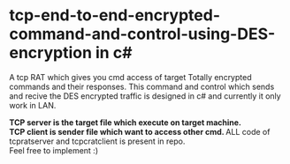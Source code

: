 # tcp-end-to-end-encrypted-command-and-control-using-DES-encryption in c#
A tcp RAT which gives you cmd access of target
Totally encrypted commands and their responses.
This command and control which sends and recive the DES encrypted traffic is designed in c# and currently it only work in LAN.

<b>
TCP server is the target file which execute on target machine.<br>
TCP client is sender file which want to access other cmd.
</b>
ALL code of tcpratserver and tcpcratclient is present in repo.<br>
Feel free to implement :)
